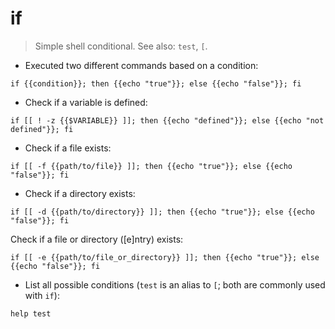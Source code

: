 # if

> Simple shell conditional.
> See also: `test`, `[`.

- Executed two different commands based on a condition:

`if {{condition}}; then {{echo "true"}}; else {{echo "false"}}; fi`

- Check if a variable is defined:

`if [[ ! -z {{$VARIABLE}} ]]; then {{echo "defined"}}; else {{echo "not defined"}}; fi`

- Check if a file exists:

`if [[ -f {{path/to/file}} ]]; then {{echo "true"}}; else {{echo "false"}}; fi`

- Check if a directory exists:

`if [[ -d {{path/to/directory}} ]]; then {{echo "true"}}; else {{echo "false"}}; fi`

Check if a file or directory ([e]ntry) exists:

`if [[ -e {{path/to/file_or_directory}} ]]; then {{echo "true"}}; else {{echo "false"}}; fi`

- List all possible conditions (`test` is an alias to `[`; both are commonly used with `if`):

`help test`
